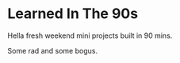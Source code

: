 # Learned In The 90s

Hella fresh weekend mini projects built in 90 mins.

Some rad and some bogus.
